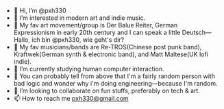 - 👋 Hi, I’m @pxh330
- 👀 I’m interested in modern art and indie music.
- 👀 My fav art movement/group is Der Balue Reiter, German Expressionism in early 20th century and I can speak a little Deutsch—Hallo, ich bin @pxh330, wie geht's dir?
- 👀 My fav musicians/bands are Re-TROS(Chinese post punk band), Kraftwek(German synth & electronic band), and Matt Maltese(UK lofi indie).
- 🌱 I’m currently studying human computer interaction.
- 👀 You can probably tell from above that I'm a fairly random person with bad logic and wonder why i'm doing engineering—because I'm random.
- 💞️ I’m looking to collaborate on fun stuffs, preferably on tech & art.
- 📫 How to reach me pxh330@gmail.com

<!---
pxh330/pxh330 is a ✨ special ✨ repository because its `README.md` (this file) appears on your GitHub profile.
You can click the Preview link to take a look at your changes.
--->

